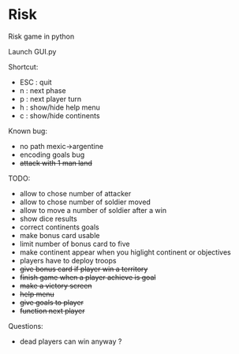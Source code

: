# Risk
Risk game in python

Launch GUI.py

Shortcut:
<ul>
<li>ESC : quit</li>
<li>n : next phase</li>
<li>p : next player turn</li>
<li>h : show/hide help menu</li>
<li>c : show/hide continents</li>
</ul>

Known bug:
<ul>
<li>no path mexic->argentine</li>
<li>encoding goals bug</li>
<li><del>attack with 1 man land</del></li>
</ul>

TODO:
<ul>
<li>allow to chose number of attacker</li>
<li>allow to chose number of soldier moved</li>
<li>allow to move a number of soldier after a win</li>
<li>show dice results</li>
<li>correct continents goals</li>
<li>make bonus card usable</li>
<li>limit number of bonus card to five</li>
<li>make continent appear when you higlight continent or objectives</li>
<li>players have to deploy troops</li>
<del><li>give bonus card if player win a territory</li></del>
<li><del>finish game when a player achieve is goal</del></li>
<li><del>make a victory screen</del></li>
<li><del>help menu</del></li>
<del><li>give goals to player</li></del>
<li><del>function next player</del></li>
</ul>

Questions:
<ul>
<li>dead players can win anyway ?</li>
</ul>
